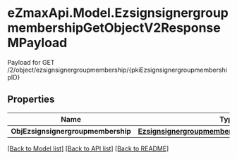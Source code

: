# eZmaxApi.Model.EzsignsignergroupmembershipGetObjectV2ResponseMPayload
Payload for GET /2/object/ezsignsignergroupmembership/{pkiEzsignsignergroupmembershipID}

## Properties

Name | Type | Description | Notes
------------ | ------------- | ------------- | -------------
**ObjEzsignsignergroupmembership** | [**EzsignsignergroupmembershipResponseCompound**](EzsignsignergroupmembershipResponseCompound.md) |  | 

[[Back to Model list]](../README.md#documentation-for-models) [[Back to API list]](../README.md#documentation-for-api-endpoints) [[Back to README]](../README.md)

